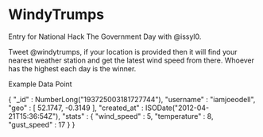WindyTrumps
===========

Entry for National Hack The Government Day with @issyl0.

Tweet @windytrumps, if your location is provided then it will find your nearest
weather station and get the latest wind speed from there. Whoever has the highest
each day is the winner.

Example Data Point

{
  "_id" : NumberLong("193725003181727744"),
  "username" : "iamjoeodell",
  "geo" : [
    52.1747,
    -0.3149
  ],
  "created_at" : ISODate("2012-04-21T15:36:54Z"),
  "stats" : {
    "wind_speed" : 5,
    "temperature" : 8,
    "gust_speed" : 17
  }
}
